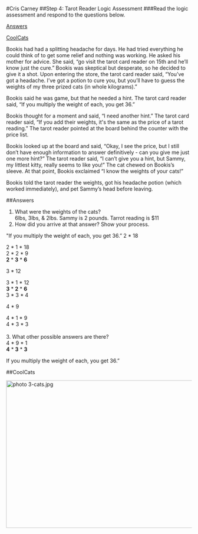 #Cris Carney
##Step 4: Tarot Reader Logic Assessment 
###Read the logic assessment and respond to the questions below. 

<a href='#answers'>Answers</a> 

<a href='#coolcats'>CoolCats</a>


Bookis had had a splitting headache for days. He had tried everything he could think of to get some relief and nothing was working. He asked his mother for advice. She said, “go visit the tarot card reader on 15th and he’ll know just the cure.” Bookis was skeptical but desperate, so he decided to give it a shot. Upon entering the store, the tarot card reader said, “You’ve got a headache. I’ve got a potion to cure you, but you’ll have to guess the weights of my three prized cats (in whole kilograms).”

Bookis said he was game, but that he needed a hint. The tarot card reader said, “If you multiply the weight of each, you get 36.”

Bookis thought for a moment and said, “I need another hint.” The tarot card reader said, “If you add their weights, it's the same as the price of a tarot reading.” The tarot reader pointed at the board behind the counter with the price list.

Bookis looked up at the board and said, “Okay, I see the price, but I still don’t have enough information to answer definitively - can you give me just one more hint?” The tarot reader said, “I can’t give you a hint, but Sammy, my littlest kitty, really seems to like you!” The cat chewed on Bookis’s sleeve. At that point, Bookis exclaimed “I know the weights of your cats!”

Bookis told the tarot reader the weights, got his headache potion (which worked immediately), and pet Sammy’s head before leaving.


##<span id="answers">Answers</span>

1. What were the weights of the cats?<br>
 6lbs, 3lbs, & 2lbs. Sammy is 2 pounds. Tarrot reading is $11<br>
2. How did you arrive at that answer? Show your process.

"If you multiply the weight of each, you get 36.”
2 * 18<br>
 
2 * 1 * 18 <br>
2 * 2 * 9<br>
**2** * **3** * **6**<br>
		 
3 * 12<br>

3 * 1 * 12<br>
**3** * **2** * **6**<br>
3 * 3 * 4<br>

4 * 9 <br> 

4 * 1 * 9<br>
4 * 3 * 3<br>
<br>
3. What other possible answers are there?<br>
4 * 9 * 1<br>
**4** * **3** * **3**<br>

If you multiply the weight of each, you get 36.”


##<span id="coolcats">CoolCats</span>

<a href="http://s56.photobucket.com/user/poetichk/media/3-cats.jpg.html" target="_blank"><img src="http://i56.photobucket.com/albums/g191/poetichk/3-cats.jpg" border="0" alt=" photo 3-cats.jpg" width="600" height="400"/></a>



